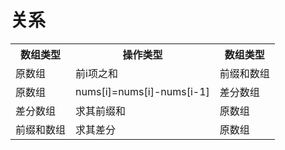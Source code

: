 # 关系

<table>
<tr>
    <th>数组类型</th><th>操作类型</th><th>数组类型</th>
</tr>
<tr>
    <td>原数组</td><td>前i项之和</td><td>前缀和数组</td>
</tr>
<tr>
    <td>原数组</td><td>nums[i]=nums[i]-nums[i-1]</td><td>差分数组</td>
</tr>
<tr>
    <td>差分数组</td><td>求其前缀和</td><td>原数组</td>
</tr>
<tr>
    <td>前缀和数组</td><td>求其差分</td><td>原数组</td>
</tr>
</table>